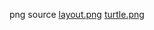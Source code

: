 png source
[layout.png](https://www.flaticon.com/free-icon/layout_721644?term=template&page=1&position=10&origin=search&related_id=721644)
[turtle.png](https://pngtree.com/freepng/turtle-tortoise-red-turtle-shell-pattern_9114191.html)